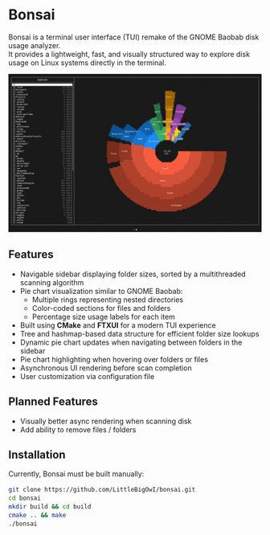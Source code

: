 # Bonsai

Bonsai is a terminal user interface (TUI) remake of the GNOME Baobab disk usage analyzer.  
It provides a lightweight, fast, and visually structured way to explore disk usage on Linux systems directly in the terminal.

<p align="center">
  <img src="img/app.gif" alt="App preview" width="600">
</p>

## Features

- Navigable sidebar displaying folder sizes, sorted by a multithreaded scanning algorithm
- Pie chart visualization similar to GNOME Baobab:
  - Multiple rings representing nested directories
  - Color-coded sections for files and folders
  - Percentage size usage labels for each item
- Built using **CMake** and **FTXUI** for a modern TUI experience
- Tree and hashmap-based data structure for efficient folder size lookups
- Dynamic pie chart updates when navigating between folders in the sidebar  
- Pie chart highlighting when hovering over folders or files 
- Asynchronous UI rendering before scan completion
- User customization via configuration file

## Planned Features

- Visually better async rendering when scanning disk
- Add ability to remove files / folders

## Installation

Currently, Bonsai must be built manually:

```bash
git clone https://github.com/LittleBigOwI/bonsai.git
cd bonsai
mkdir build && cd build
cmake .. && make
./bonsai
```